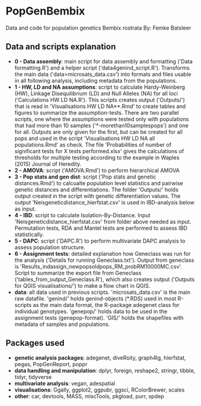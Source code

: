 # PopGenBembix
Data and code for population genetics Bembix rostrata
By: Femke Batsleer

## Data and scripts explanation
- **0 - Data assembly**: main script for data assembly and formatting ('Data formatting.R') and a helper script ('data4genind_script.R'). Transforms the main data ('data>microsats_data.csv') into formats and files usable in all following analysis, including metadata from the populations.
- **1 - HW, LD and NA assumptions**: script to calculate Hardy-Weinberg (HW), Linkage Disequilibrium (LD) and Null Alleles (NA) for all loci ('Calculations HW LD NA.R'). This scripts creates output ('Outputs/') that is read in 'Visualisations HW LD NA**.Rmd' to create tables and figures to summarize the assumption-tests. There are two parallel scripts, one where the assumptions were tested only with populations that had more than 10 samples ('*-morethan10samplespops') and one for all. Outputs are only given for the first, but can be created for all pops and used in the script 'Visualisations HW LD NA all populations.Rmd' as check. The file 'Probabilities of number of significant tests for X tests performed.xlsx' gives the calculations of thresholds for multiple testing according to the example in Waples (2015) Journal of Heredity.
- **2 - AMOVA**: script ('AMOVA.Rmd') to perform hierarchical AMOVA
- **3 - Pop stats and gen dist**: script ('Pop stats and genetic distances.Rmd') to calcualte population level statistics and pairwise genetic distances and differentiations. The folder 'Outputs/' holds output created in the script with genetic differentiation values. The output 'Neisgeneticdistance_hierfstat.csv' is used in IBD-analysis below as input.
- **4 - IBD**: script to calculate Isolation-By-Distance. Input 'Neisgeneticdistance_hierfstat.csv' from folder above needed as input. Permutation tests, RDA and Mantel tests are performed to assess IBD statistically.
- **5 - DAPC**: script ('DAPC.R') to perform multivariate DAPC analysis to assess population structure.
- **6 - Assignment tests**: detailed explanation how Geneclass was run for the analysis ('Details for running Geneclass.txt'). Output from geneclass is 'Results_indassign_newpopsoldpops_RM_probRM10000MC.csv'. Script to summarize the export file from Geneclass ('tables_from_output_Geneclass.R'), which also creates output ('Outputs for QGIS visualisations/') to make a flow chart in QGIS.
- **data**: all data used in previous scripts. 'microsats_data.csv' is the main raw datafile. 'genind/' holds genind-objects (*.RDS) used in most R-scripts as the main data format, the R-package adegenet class for individual genotypes. 'genepop/' holds data to be used in the assignment tests (genepop-format). 'GIS/' holds the shapefiles with metadata of samples and populations.


## Packages used
- **genetic analysis packages**: adegenet, diveRsity, graph4lg, hierfstat, pegas, PopGenReport, poppr
- **data handling and manipulation**: dplyr, foreign, reshape2, stringr, tibble, tidyr, tidyverse
- **multivariate analysis**: vegan, adespatial
- **visualisations**: Ggally, ggplot2, ggpubr, ggsci, RColorBrewer, scales
- **other**: car, devtools, MASS, miscTools, pkgload, purr, spdep
